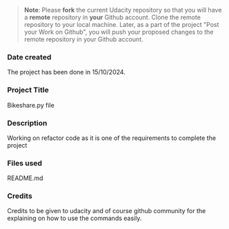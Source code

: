 >**Note**: Please **fork** the current Udacity repository so that you will have a **remote** repository in **your** Github account. Clone the remote repository to your local machine. Later, as a part of the project "Post your Work on Github", you will push your proposed changes to the remote repository in your Github account.

### Date created
The project has been done in 15/10/2024.

### Project Title
Bikeshare.py file

### Description
Working on refactor code as it is one of the requirements to complete the project

### Files used
README.md

### Credits
Credits to be given to udacity and of course github community for the explaining on how to use the commands easily.

